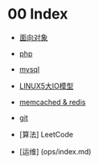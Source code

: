 # 00 Index


* [面向对象](/oop.md)

* [php](/oop.md)

* [mysql](/oop.md)

* [LINUX5大IO模型](/oop.md)

* [memcached & redis](/note-index.md)

* [git](git/index.md)
* [算法] LeetCode
* [运维] (ops/index.md)

